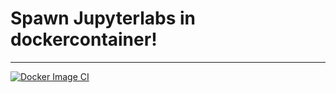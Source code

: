 # Spawn Jupyterlabs in dockercontainer!
---
[![Docker Image CI](https://github.com/fhswf/jupyterhub/actions/workflows/docker-image.yml/badge.svg)](https://github.com/fhswf/jupyterhub/actions/workflows/docker-image.yml)
